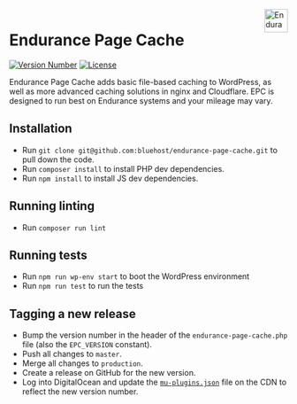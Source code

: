 <a href="https://endurance.com/">
    <img src="https://bluehost.com/resources/logos/endurance.svg" alt="Endurance Logo" title="Endurance" align="right" height="42" />
</a>

# Endurance Page Cache
[![Version Number](https://img.shields.io/github/v/release/bluehost/endurance-page-cache?color=21a0ed&labelColor=333333)](https://github.com/bluehost/endurance-page-cache/releases)
[![License](https://img.shields.io/github/license/bluehost/endurance-page-cache?labelColor=333333&color=666666)](https://raw.githubusercontent.com/bluehost/endurance-page-cache/master/license.txt)

Endurance Page Cache adds basic file-based caching to WordPress, as well as more advanced caching solutions in nginx and Cloudflare. EPC is designed to run best on Endurance systems and your mileage may vary.

## Installation

- Run `git clone git@github.com:bluehost/endurance-page-cache.git` to pull down the code.
- Run `composer install` to install PHP dev dependencies.
- Run `npm install` to install JS dev dependencies.

## Running linting

- Run `composer run lint`

## Running tests

- Run `npm run wp-env start` to boot the WordPress environment
- Run `npm run test` to run the tests

## Tagging a new release

- Bump the version number in the header of the `endurance-page-cache.php` file (also the `EPC_VERSION` constant).
- Push all changes to `master`.
- Merge all changes to `production`.
- Create a release on GitHub for the new version.
- Log into DigitalOcean and update the [`mu-plugins.json`](https://cdn.hiive.space/bluehost/mu-plugins.json) file on the CDN to reflect the new version number.
